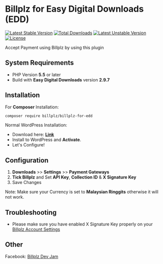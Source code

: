 # Billplz for Easy Digital Downloads (EDD)
[![Latest Stable Version](https://poser.pugx.org/billplz/billplz-for-edd/version)](https://packagist.org/packages/billplz/billplz-for-edd)
[![Total Downloads](https://poser.pugx.org/billplz/billplz-for-edd/downloads)](https://packagist.org/packages/billplz/billplz-for-edd)
[![Latest Unstable Version](https://poser.pugx.org/billplz/billplz-for-edd/v/unstable)](//packagist.org/packages/billplz/billplz-for-edd)
[![License](https://poser.pugx.org/billplz/billplz-for-edd/license)](https://packagist.org/packages/billplz/billplz-for-edd)

Accept Payment using Billplz by using this plugin

## System Requirements
* PHP Version **5.5** or later
* Build with **Easy Digital Downloads** version **2.9.7**

## Installation

For **Composer** Installation:
```bash
composer require billplz/billplz-for-edd 
```

Normal WordPress Installation:

* Download here: [**Link**](https://github.com/billplz/Billplz-for-EDD/archive/master.zip)
* Install to WordPress and **Activate**.
* Let's Configure!

## Configuration

1. **Downloads** >> **Settings** >> **Payment Gateways**
2. **Tick Billplz** and Set **API Key**, **Collection ID** & **X Signature Key** 
3. Save Changes

Note: Make sure your Currency is set to **Malaysian Ringgits** otherwise it will not work.

## Troubleshooting

* Please make sure you have enabled X Signature Key properly on your [Billplz Account Settings](https://www.billplz.com/enterprise/setting)

## Other

Facebook: [Billplz Dev Jam](https://www.facebook.com/groups/billplzdevjam/)
